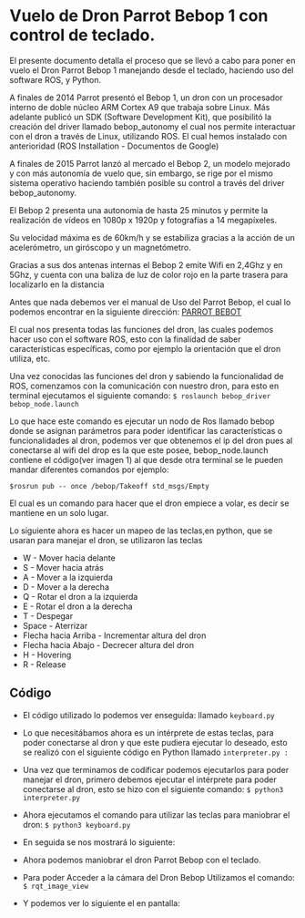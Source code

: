 # Vuelo de Dron Parrot Bebop 1 con control de teclado.

El presente documento detalla el proceso que se llevó a cabo para poner en vuelo el Dron Parrot Bebop 1 manejando desde el teclado, haciendo uso del software ROS, y Python.

A finales de 2014 Parrot presentó el Bebop 1, un dron con un procesador interno de doble núcleo ARM Cortex A9 que trabaja sobre Linux. Más adelante publicó un SDK (Software Development Kit), que posibilitó la creación del driver llamado bebop_autonomy el cual nos permite interactuar con el dron a través de Linux, utilizando ROS. El cual hemos instalado con anterioridad (ROS Installation - Documentos de Google)

A finales de 2015 Parrot lanzó al mercado el Bebop 2, un modelo mejorado y con más autonomía de vuelo que, sin embargo, se rige por el mismo sistema operativo haciendo también posible su control a través del driver bebop_autonomy. 

El Bebop 2 presenta una autonomía de hasta 25 minutos y permite la realización de vídeos en 1080p x 1920p y fotografías a 14 megapíxeles. 

Su velocidad máxima es de 60km/h y se estabiliza gracias a la acción de un acelerómetro, un giróscopo y un magnetómetro.

Gracias a sus dos antenas internas el Bebop 2 emite Wifi en 2,4Ghz y en 5Ghz, y cuenta con una baliza de luz de color rojo en la parte trasera para localizarlo en la distancia

Antes que nada debemos ver el manual de Uso del Parrot Bebop, el cual lo podemos encontrar en la siguiente dirección: [PARROT BEBOT](https://asset.conrad.com/media10/add/160267/c1/-/es/001300885ML03/manual-1300885-parrot-bebop-drone-blau-quadcopter-rtf-camera-drone-first-person-view-gps-function.pdf "PARROT BEBOT")

El cual nos presenta todas las funciones del dron, las cuales podemos hacer uso con el software ROS, esto con la finalidad de saber características específicas, como por ejemplo la orientación que el dron utiliza, etc.

Una vez conocidas las funciones del dron y sabiendo la funcionalidad de ROS, comenzamos con la comunicación con nuestro dron, para esto en terminal ejecutamos el siguiente comando:
`$ roslaunch bebop_driver bebop_node.launch`

Lo que hace este comando es ejecutar un nodo de Ros llamado bebop donde se asignan parámetros para poder identificar las características o funcionalidades al dron, podemos ver que obtenemos el ip del dron pues al conectarse al wifi del drop es la que este posee, bebop_node.launch contiene el código(ver imagen 1)  al que desde otra terminal se le pueden mandar diferentes comandos por ejemplo:

`$rosrun pub -- once /bebop/Takeoff std_msgs/Empty `

El cual es un comando para hacer que el dron empiece a volar, es decir se mantiene en un solo lugar.

Lo siguiente ahora es hacer un mapeo de las teclas,en python, que se usaran para manejar el dron, se utilizaron las teclas 

-  W - Mover hacia delante
-  S -  Mover hacia atrás
-  A - Mover a la izquierda
-  D - Mover a la derecha
-  Q - Rotar el dron a la izquierda
-  E - Rotar el dron a la derecha
- T - Despegar
- Space - Aterrizar
- Flecha hacia Arriba - Incrementar altura del dron
- Flecha hacia Abajo - Decrecer altura del dron
- H - Hovering
- R - Release

## Código
- El código utilizado lo podemos ver enseguida: llamado `keyboard.py`

- Lo que necesitábamos ahora es un intérprete de estas teclas, para poder conectarse al dron y que este pudiera ejecutar lo deseado, esto se realizó con el siguiente código en Python llamado `interpreter.py :`

- Una vez que terminamos de codificar podemos ejecutarlos para poder manejar el dron, primero debemos ejecutar el intérprete para poder conectarse al dron, esto se hizo con el siguiente comando:
`$ python3 interpreter.py`

- Ahora ejecutamos el comando para utilizar las teclas para maniobrar el dron:
`$ python3 keyboard.py`
- En seguida se nos mostrará lo siguiente:

- Ahora podemos maniobrar el dron Parrot Bebop con el teclado. 
- Para poder Acceder a la cámara del Dron Bebop Utilizamos el comando:
`$ rqt_image_view `
- Y podemos ver lo siguiente el en pantalla:


